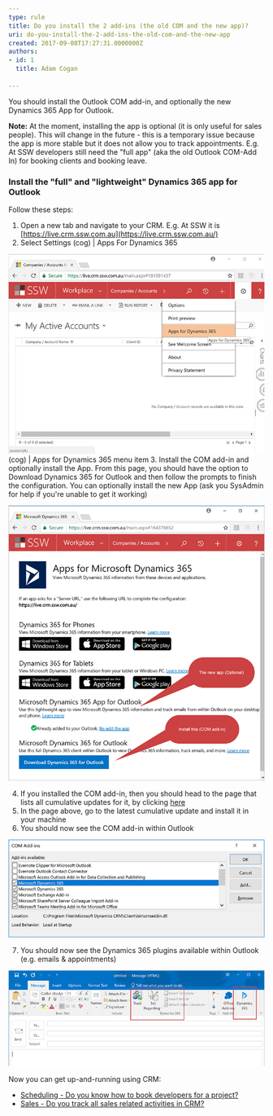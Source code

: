 ```yaml
---
type: rule
title: Do you install the 2 add-ins (the old COM and the new app)?
uri: do-you-install-the-2-add-ins-the-old-com-and-the-new-app
created: 2017-09-08T17:27:31.0000000Z
authors:
- id: 1
  title: Adam Cogan

---
```


You should install the Outlook COM add-in, and optionally the new Dynamics 365 App for Outlook.
 
**Note:** At the moment, installing the app is optional (it is only useful for sales people). This will change in the future - this is a temporary issue because the app is more stable but it does not allow you to track appointments. E.g. At SSW developers still need the "full app" (aka the old Outlook COM-Add In) for booking clients and booking leave.

### Install the "full" and "lightweight" Dynamics 365 app for Outlook


Follow these steps:

1. ﻿﻿﻿﻿Open a new tab and ﻿﻿﻿﻿navigate to your CRM. E.g. At SSW it is [https://live.crm.ssw.com.au](https://live.crm.ssw.com.au/)
2. Select Settings (cog) | Apps For Dynamics 365
 
![ Select Settings ](crm-addins_1.png) 
(cog) | Apps for Dynamics 365 ﻿menu﻿ item
3. Install the COM add-in and optionally install the App.
From this page, you should have the option to Download Dynamics 365 for Outlook and then follow the prompts to finish the configuration.
You can optionally install the new App (ask you SysAdmin for help if you're unable to get it working)﻿
 
![ Dynamics 365 apps for Outlook﻿. Note the words "lightweight" and "full"](crm-addins_2.png) 

4. If you installed the COM add-in, then you should head to the page that lists all cumulative updates for it, by clicking [here](https://support.microsoft.com/en-au/help/3142345/microsoft-dynamics-365-onpremise-cumulative-updates)
5. In the page above, go to the latest cumulative update and install it in your machine
6. You should now see the COM add-in within Outlook﻿
 
![ Outlook showing the COM Add-ins installed and enabled﻿﻿](crm-addins_3.png) 

7. You should now see the Dynamics 365 plugins available within Outlook﻿ (e.g. emails & appointments) 
 
![ In Outlook open a new Email and see both the Dynamics 365 app and the COM add in](crm-addins_4.png) 



Now you can get up-and-running using CRM:

- [Scheduling - Do you know how to book developers for a project?](/_layouts/15/FIXUPREDIRECT.ASPX?WebId=3dfc0e07-e23a-4cbb-aac2-e778b71166a2&TermSetId=07da3ddf-0924-4cd2-a6d4-a4809ae20160&TermId=d51b4fd0-dc73-4e51-a6fd-e2354b6add89)
- [Sales - Do you track all sales related activities in CRM?](/_layouts/15/FIXUPREDIRECT.ASPX?WebId=3dfc0e07-e23a-4cbb-aac2-e778b71166a2&TermSetId=07da3ddf-0924-4cd2-a6d4-a4809ae20160&TermId=aad93e59-5977-466f-8ab5-39b21fbca4dd)
